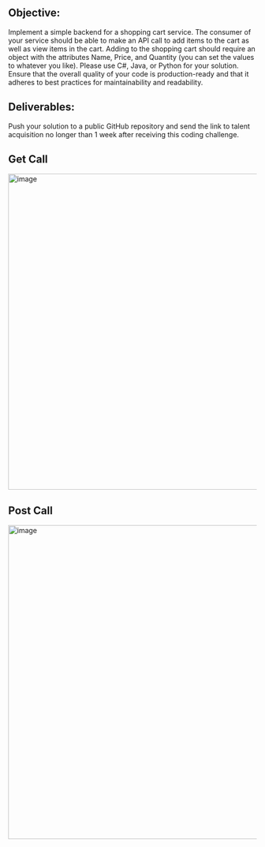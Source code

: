 ## Objective:
Implement a simple backend for a shopping cart service. The consumer of your service should
be able to make an API call to add items to the cart as well as view items in the cart. Adding to
the shopping cart should require an object with the attributes Name, Price, and Quantity (you
can set the values to whatever you like).
Please use C#, Java, or Python for your solution.
Ensure that the overall quality of your code is production-ready and that it adheres to best
practices for maintainability and readability.

## Deliverables:
Push your solution to a public GitHub repository and send the link to talent acquisition no longer
than 1 week after receiving this coding challenge.

## Get Call
<img width="641" alt="image" src="https://github.com/hkholic13/Philips/assets/45591526/aa061666-92da-4d9d-bb30-97f85081de08">

## Post Call
<img width="637" alt="image" src="https://github.com/hkholic13/Philips/assets/45591526/7c1d6eff-31ba-47c9-a227-9e44e01df5cc">

